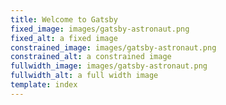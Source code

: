 ```yaml
---
title: Welcome to Gatsby
fixed_image: images/gatsby-astronaut.png
fixed_alt: a fixed image
constrained_image: images/gatsby-astronaut.png
constrained_alt: a constrained image
fullwidth_image: images/gatsby-astronaut.png
fullwidth_alt: a full width image
template: index
---
```

